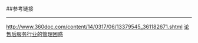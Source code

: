 ##参考链接
___
http://www.360doc.com/content/14/0317/06/13379545_361182671.shtml
[论售后服务行业的管理困惑](https://wenku.baidu.com/view/2f24025b3b3567ec102d8a73.html)